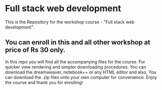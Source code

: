 # Full stack web development
This is the Repository for the workshop course - "Full stack web development".
## You can enroll in this and all other workshop at price of Rs 30 only.
In this repo you will find all the accompanying files for the course. For quicker view rendering and simpler downloading procedures.
You can download the dreamweaver, notebook++ or any HTML editor and also, You can download the .zip files onto your own computer for convenience.
Enjoy the course and thank you for enrolling!
